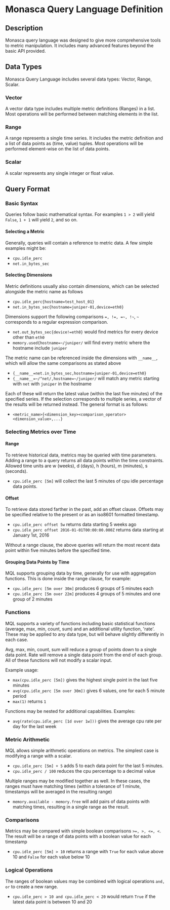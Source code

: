 # Monasca Query Language Definition

## Description
Monasca query language was designed to give more comprehensive tools to metric manipulation. It includes many advanced features beyond the basic API provided.

## Data Types
Monasca Query Language includes several data types: Vector, Range, Scalar.

### Vector
A vector data type includes multiple metric definitions (Ranges) in a list. Most operations will be performed between matching elements in the list.

### Range
A range represents a single time series. It includes the metric definition and a list of data points as (time, value) tuples. Most operations will be performed element-wise on the list of data points.

### Scalar
A scalar represents any single integer or float value.

## Query Format

### Basic Syntax
Queries follow basic mathematical syntax. For examples ```1 > 2``` will yield ```False```, ```1 + 1``` will yield ```2```, and so on.

#### Selecting a Metric
Generally, queries will contain a reference to metric data. A few simple examples might be:
* ```cpu.idle_perc```
* ```net.in_bytes_sec```

#### Selecting Dimensions
Metric definitions usually also contain dimensions, which can be selected alongside the metric name as follows
* ```cpu.idle_perc{hostname=test_host_01}```
* ```net.in_bytes_sec{hostname=juniper-01,device=eth0}```

Dimensions support the following comparisons  ```=, !=, =~, !~```, ```~``` corresponds to a regular expression comparison.
* ```net.out_bytes_sec{device!=eth0}``` would find metrics for every device other than ```eth0```
* ```memory.used{hostname=~/juniper/``` will find every metric where the hostname include ```juniper```

The metric name can be referenced inside the dimensions with ```__name__```, which will allow the same comparisons as stated above
* ```{__name__=net.in_bytes_sec,hostname=juniper-01,device=eth0}```
* ```{__name__=~/^net/,hostname=~/juniper/``` will match any metric starting with ```net``` with ```juniper``` in the hostname

Each of these will return the latest value (within the last five minutes) of the specified series. If the selection corresponds to multiple series, a vector of the results will be returned instead. The general format is as follows:
* ```<metric_name>{<dimension_key><comparison_operator><dimension_value>,...}```

### Selecting Metrics over Time
#### Range
To retrieve historical data, metrics may be queried with time parameters. Adding a range to a query returns all data points within the time constraints.
Allowed time units are w (weeks), d (days), h (hours), m (minutes), s (seconds).
*  ```cpu.idle_perc [5m]``` will collect the last 5 minutes of cpu idle percentage data points.

#### Offset
To retrieve data stored farther in the past, add an offset clause. Offsets may be specified relative to the present or as an iso8601 formatted timestamp.
* ```cpu.idle_perc offset 5w``` returns data starting 5 weeks ago
* ```cpu.idle_perc offset 2016-01-01T00:00:00.000Z``` returns data starting at January 1st, 2016

Without a range clause, the above queries will return the most recent data point within five minutes before the specified time.

#### Grouping Data Points by Time
MQL supports grouping data by time, generally for use with aggregation functions. This is done inside the range clause, for example:
* ```cpu.idle_perc [5m over 30m]``` produces 6 groups of 5 minutes each
* ```cpu.idle_perc [5m over 22m]``` produces 4 groups of 5 minutes and one group of 2 minutes

### Functions
MQL supports a variety of functions including basic statistical functions (average, max, min, count, sum) and an additional utility function, 'rate'. These may be applied to any data type, but will behave slightly differently in each case.

Avg, max, min, count, sum will reduce a group of points down to a single data point. Rate will remove a single data point from the end of each group. All of these functions will not modify a scalar input.

Example usage:
* ```max(cpu.idle_perc [5m])``` gives the highest single point in the last five minutes
* ```avg(cpu.idle_perc [5m over 30m])``` gives 6 values, one for each 5 minute period
* ```max(1)``` returns ```1```

Functions may be nested for additional capabilities. Examples:
* ```avg(rate(cpu.idle_perc [1d over 1w]))``` gives the average cpu rate per day for the last week

### Metric Arithmetic
MQL allows simple arithmetic operations on metrics. The simplest case is modifying a range with a scalar.
* ```cpu.idle_perc [5m] + 5``` adds 5 to each data point for the last 5 minutes.
* ```cpu.idle_perc / 100``` reduces the cpu percentage to a decimal value

Multiple ranges may be modified together as well. In these cases, the ranges must have matching times (within a tolerance of 1 minute, timestamps will be averaged in the resulting range)
* ```memory.available - memory.free``` will add pairs of data points with matching times, resulting in a single range as the result.

### Comparisons
Metrics may be compared with simple boolean comparisons ```>=, >, <=, <```. The result will be a range of data points with a boolean value for each timestamp
* ```cpu.idle_perc [5m] > 10``` returns a range with ```True``` for each value above 10 and ```False``` for each value below 10

### Logical Operations
The ranges of boolean values may be combined with logical operations ```and, or``` to create a new range.
* ```cpu.idle_perc > 10 and cpu.idle_perc < 20``` would return ```True``` if the latest data point is between 10 and 20
